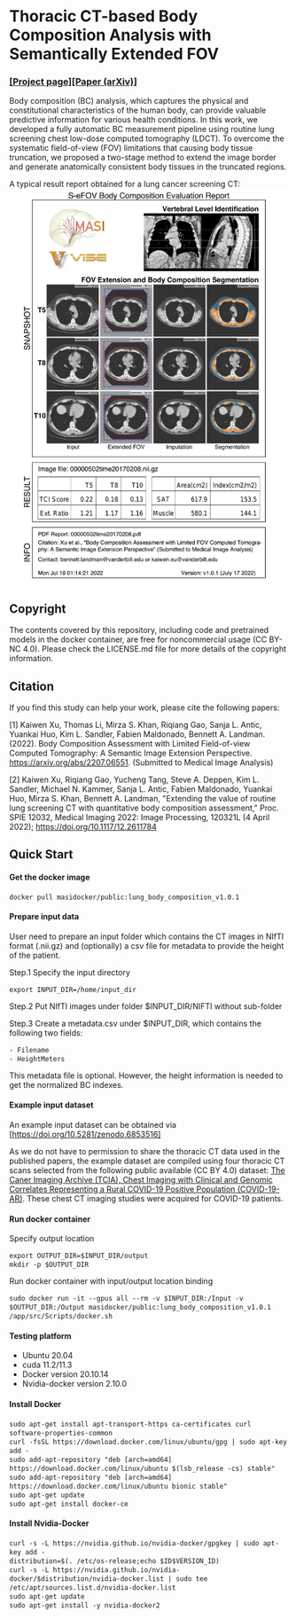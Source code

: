 # Thoracic CT-based Body Composition Analysis with Semantically Extended FOV
###  [[Project page]](https://github.com/MASILab/S-EFOV/)[[Paper (arXiv)]](https://arxiv.org/abs/2207.06551) 

Body composition (BC) analysis, which captures the physical and
constitutional characteristics of the human body, can provide valuable
predictive information for various health
conditions. In this work, we developed a fully automatic BC measurement pipeline using routine lung screening chest 
low-dose computed tomography (LDCT). To overcome the systematic
field-of-view (FOV) limitations that causing body tissue truncation, we proposed a two-stage method to 
extend the image border and generate anatomically consistent body tissues in the truncated regions. 

A typical result report obtained for a lung cancer screening CT: 
<img src="https://github.com/MASILab/S-EFOV/blob/master/materials/report_example.jpg" width="600px"/>

## Copyright

The contents covered by this repository, including code and pretrained models in the docker container, 
are free for noncommercial usage (CC BY-NC 4.0). Please check the LICENSE.md file for more details of the copyright 
information.

## Citation

If you find this study can help your work, please cite the following papers:

[1] Kaiwen Xu, Thomas Li, Mirza S. Khan, Riqiang Gao, Sanja L. Antic, Yuankai Huo, 
Kim L. Sandler, Fabien Maldonado, Bennett A. Landman. (2022). Body Composition Assessment with Limited Field-of-view Computed Tomography: A Semantic Image Extension Perspective. https://arxiv.org/abs/2207.06551. (Submitted to Medical Image Analysis)

[2] Kaiwen Xu, Riqiang Gao, Yucheng Tang, Steve A. Deppen, Kim L. Sandler, Michael N. Kammer, Sanja L. Antic, Fabien Maldonado, Yuankai Huo, Mirza S. Khan, Bennett A. Landman, "Extending the value of routine lung screening CT with quantitative body composition assessment," Proc. SPIE 12032, Medical Imaging 2022: Image Processing, 120321L (4 April 2022); https://doi.org/10.1117/12.2611784

## Quick Start
#### Get the docker image
```
docker pull masidocker/public:lung_body_composition_v1.0.1
```
#### Prepare input data
User need to prepare an input folder which contains the CT images in NIfTI format (.nii.gz) and
(optionally) a csv file for metadata to provide the height of the patient.

Step.1 Specify the input directory 
```
export INPUT_DIR=/home/input_dir
```

Step.2 Put NIfTI images under folder $INPUT_DIR/NIFTI without sub-folder

Step.3 Create a metadata.csv under $INPUT_DIR, which contains the following two fields: 
```
- Filename
- HeightMeters
```
This metadata file is optional. However, the height information is needed to get the normalized BC indexes.

#### Example input dataset
An example input dataset can be obtained via [https://doi.org/10.5281/zenodo.6853516]

As we do not have to permission to share the thoracic CT data used in the published papers, 
the example dataset are compiled using four thoracic CT scans selected from the following public available (CC BY 4.0) dataset:
[The Caner Imaging Archive (TCIA), Chest Imaging with Clinical and Genomic Correlates Representing a Rural COVID-19 Positive Population 
(COVID-19-AR)](https://wiki.cancerimagingarchive.net/pages/viewpage.action?pageId=70226443#70226443171ba531fc374829b21d3647e95f532c).
These chest CT imaging studies were acquired for COVID-19 patients.

#### Run docker container
Specify output location
```
export OUTPUT_DIR=$INPUT_DIR/output
mkdir -p $OUTPUT_DIR
```

Run docker container with input/output location binding
```
sudo docker run -it --gpus all --rm -v $INPUT_DIR:/Input -v $OUTPUT_DIR:/Output masidocker/public:lung_body_composition_v1.0.1 /app/src/Scripts/docker.sh
```

#### Testing platform
- Ubuntu 20.04
- cuda 11.2/11.3
- Docker version 20.10.14
- Nvidia-docker version 2.10.0


#### Install Docker
```
sudo apt-get install apt-transport-https ca-certificates curl software-properties-common
curl -fsSL https://download.docker.com/linux/ubuntu/gpg | sudo apt-key add -
sudo add-apt-repository "deb [arch=amd64] https://download.docker.com/linux/ubuntu $(lsb_release -cs) stable"
sudo add-apt-repository "deb [arch=amd64] https://download.docker.com/linux/ubuntu bionic stable"
sudo apt-get update
sudo apt-get install docker-ce
```

#### Install Nvidia-Docker
```
curl -s -L https://nvidia.github.io/nvidia-docker/gpgkey | sudo apt-key add -
distribution=$(. /etc/os-release;echo $ID$VERSION_ID)
curl -s -L https://nvidia.github.io/nvidia-docker/$distribution/nvidia-docker.list | sudo tee /etc/apt/sources.list.d/nvidia-docker.list
sudo apt-get update
sudo apt-get install -y nvidia-docker2
```
